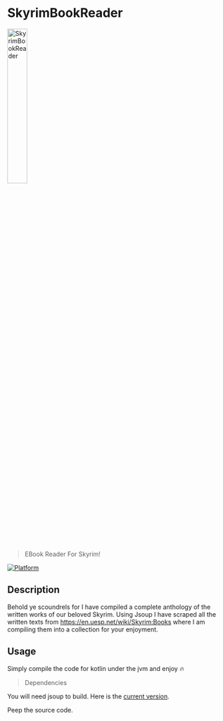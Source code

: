 # SkyrimBookReader
<a href="http://fvcproductions.com"><img src="https://i.ebayimg.com/images/i/123557296889-0-1/s-l1000.jpg" title="SkyrimBookReader" width=30%></a>  

 > EBook Reader For Skyrim!
 

[![Platform](https://img.shields.io/badge/language-kotlin-orange)](#) 

## Description

Behold ye scoundrels for I have compiled a complete anthology of the written works of our beloved Skyrim. Using Jsoup I have scraped all the written texts from https://en.uesp.net/wiki/Skyrim:Books where I am compiling them into a collection for your enjoyment. 

<a href="https://github.com/Cougargriff/SkyrimBookReader/blob/master/Screenshots/tableView.PNG" title="Skyrim Book List" width=30%></a>  

## Usage
Simply compile the code for kotlin under the jvm and enjoy :fire:

> Dependencies 

You will need jsoup to build. Here is the <a href="https://jsoup.org/download">current version</a>. 

Peep the source code. 
